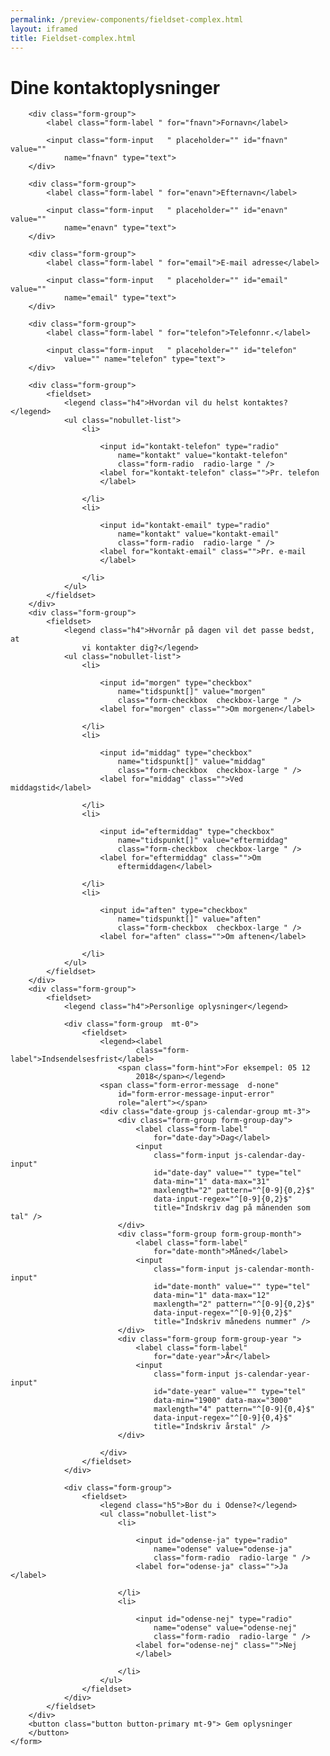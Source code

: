 ```yaml
--- 
permalink: /preview-components/fieldset-complex.html
layout: iframed 
title: Fieldset-complex.html
---
```

<div class="container">
    <h1 class="h2">Dine kontaktoplysninger</h1>
    <form>

        <div class="form-group">
            <label class="form-label " for="fnavn">Fornavn</label>

            <input class="form-input   " placeholder="" id="fnavn" value=""
                name="fnavn" type="text">
        </div>

        <div class="form-group">
            <label class="form-label " for="enavn">Efternavn</label>

            <input class="form-input   " placeholder="" id="enavn" value=""
                name="enavn" type="text">
        </div>

        <div class="form-group">
            <label class="form-label " for="email">E-mail adresse</label>

            <input class="form-input   " placeholder="" id="email" value=""
                name="email" type="text">
        </div>

        <div class="form-group">
            <label class="form-label " for="telefon">Telefonnr.</label>

            <input class="form-input   " placeholder="" id="telefon"
                value="" name="telefon" type="text">
        </div>

        <div class="form-group">
            <fieldset>
                <legend class="h4">Hvordan vil du helst kontaktes?</legend>
                <ul class="nobullet-list">
                    <li>

                        <input id="kontakt-telefon" type="radio"
                            name="kontakt" value="kontakt-telefon"
                            class="form-radio  radio-large " />
                        <label for="kontakt-telefon" class="">Pr. telefon
                        </label>

                    </li>
                    <li>

                        <input id="kontakt-email" type="radio"
                            name="kontakt" value="kontakt-email"
                            class="form-radio  radio-large " />
                        <label for="kontakt-email" class="">Pr. e-mail
                        </label>

                    </li>
                </ul>
            </fieldset>
        </div>
        <div class="form-group">
            <fieldset>
                <legend class="h4">Hvornår på dagen vil det passe bedst, at
                    vi kontakter dig?</legend>
                <ul class="nobullet-list">
                    <li>

                        <input id="morgen" type="checkbox"
                            name="tidspunkt[]" value="morgen"
                            class="form-checkbox  checkbox-large " />
                        <label for="morgen" class="">Om morgenen</label>

                    </li>
                    <li>

                        <input id="middag" type="checkbox"
                            name="tidspunkt[]" value="middag"
                            class="form-checkbox  checkbox-large " />
                        <label for="middag" class="">Ved middagstid</label>

                    </li>
                    <li>

                        <input id="eftermiddag" type="checkbox"
                            name="tidspunkt[]" value="eftermiddag"
                            class="form-checkbox  checkbox-large " />
                        <label for="eftermiddag" class="">Om
                            eftermiddagen</label>

                    </li>
                    <li>

                        <input id="aften" type="checkbox"
                            name="tidspunkt[]" value="aften"
                            class="form-checkbox  checkbox-large " />
                        <label for="aften" class="">Om aftenen</label>

                    </li>
                </ul>
            </fieldset>
        </div>
        <div class="form-group">
            <fieldset>
                <legend class="h4">Personlige oplysninger</legend>

                <div class="form-group  mt-0">
                    <fieldset>
                        <legend><label
                                class="form-label">Indsendelsesfrist</label>
                            <span class="form-hint">For eksempel: 05 12
                                2018</span></legend>
                        <span class="form-error-message  d-none"
                            id="form-error-message-input-error"
                            role="alert"></span>
                        <div class="date-group js-calendar-group mt-3">
                            <div class="form-group form-group-day">
                                <label class="form-label"
                                    for="date-day">Dag</label>
                                <input
                                    class="form-input js-calendar-day-input"
                                    id="date-day" value="" type="tel"
                                    data-min="1" data-max="31"
                                    maxlength="2" pattern="^[0-9]{0,2}$"
                                    data-input-regex="^[0-9]{0,2}$"
                                    title="Indskriv dag på månenden som tal" />
                            </div>
                            <div class="form-group form-group-month">
                                <label class="form-label"
                                    for="date-month">Måned</label>
                                <input
                                    class="form-input js-calendar-month-input"
                                    id="date-month" value="" type="tel"
                                    data-min="1" data-max="12"
                                    maxlength="2" pattern="^[0-9]{0,2}$"
                                    data-input-regex="^[0-9]{0,2}$"
                                    title="Indskriv månedens nummer" />
                            </div>
                            <div class="form-group form-group-year ">
                                <label class="form-label"
                                    for="date-year">År</label>
                                <input
                                    class="form-input js-calendar-year-input"
                                    id="date-year" value="" type="tel"
                                    data-min="1900" data-max="3000"
                                    maxlength="4" pattern="^[0-9]{0,4}$"
                                    data-input-regex="^[0-9]{0,4}$"
                                    title="Indskriv årstal" />
                            </div>

                        </div>
                    </fieldset>
                </div>

                <div class="form-group">
                    <fieldset>
                        <legend class="h5">Bor du i Odense?</legend>
                        <ul class="nobullet-list">
                            <li>

                                <input id="odense-ja" type="radio"
                                    name="odense" value="odense-ja"
                                    class="form-radio  radio-large " />
                                <label for="odense-ja" class="">Ja </label>

                            </li>
                            <li>

                                <input id="odense-nej" type="radio"
                                    name="odense" value="odense-nej"
                                    class="form-radio  radio-large " />
                                <label for="odense-nej" class="">Nej
                                </label>

                            </li>
                        </ul>
                    </fieldset>
                </div>
            </fieldset>
        </div>
        <button class="button button-primary mt-9"> Gem oplysninger
        </button>
    </form>
</div>
